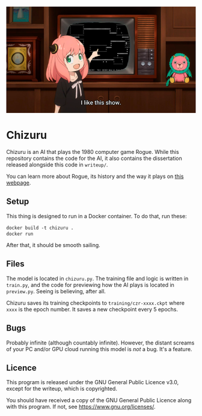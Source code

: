 ![Anya from SPY x FAMILY pointing at a television screen with Rogue displayed saying 'I like this show.'](LOVEIT.png)

# Chizuru
Chizuru is an AI that plays the 1980 computer game Rogue.
While this repository contains the code for the AI, it also contains the dissertation released alongside this code in `writeup/`.

You can learn more about Rogue, its history and the way it plays on [this webpage](https://nethackwiki.com/wiki/Rogue_(game)).

## Setup
This thing is designed to run in a Docker container. To do that, run these:
```shell
docker build -t chizuru .
docker run
```
After that, it should be smooth sailing.

## Files
The model is located in `chizuru.py`. The training file and logic is written in `train.py`, and the code for previewing how the AI plays is located in `preview.py`. Seeing is believing, after all.

Chizuru saves its training checkpoints to `training/czr-xxxx.ckpt` where `xxxx` is the epoch number. It saves a new checkpoint every 5 epochs.

## Bugs
Probably infinite (although countably infinite). However, the distant screams of your PC and/or GPU cloud running this model is *not* a bug. It's a feature.

## Licence
This program is released under the GNU General Public Licence v3.0, except for the writeup, which is copyrighted.

You should have received a copy of the GNU General Public Licence
along with this program. If not, see <https://www.gnu.org/licenses/>.
